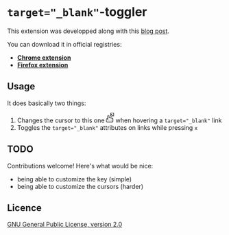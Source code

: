 # `target="_blank"`-toggler

This extension was developped along with this [blog post](https://augustin-riedinger.fr/en/resources/thoughts-on-target-blank/).

You can download it in official registries:

- **[Chrome extension](https://chrome.google.com/webstore/detail/targetblank-toggler/emjjmkkcdllendgbldliiphlbpnomnjk/related)**
- **[Firefox extension](https://addons.mozilla.org/en-US/firefox/addon/target-_blank-toggler/)**

## Usage

It does basically two things:

1. Changes the cursor to this one ![External link cursor](/images/cursor-ext.png) when hovering a `target="_blank"` link
2. Toggles the `target="_blank"` attributes on links while pressing `x`

## TODO

Contributions welcome! Here's what would be nice:

- being able to customize the key (simple)
- being able to customize the cursors (harder)

## Licence

[GNU General Public License, version 2.0](http://www.gnu.org/licenses/gpl-2.0.html)
